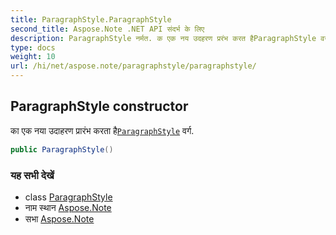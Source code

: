 ```yaml
---
title: ParagraphStyle.ParagraphStyle
second_title: Aspose.Note .NET API संदर्भ के लिए
description: ParagraphStyle नर्मत. क एक नय उदहरण प्ररंभ करत हैParagraphStyle वर्ग.
type: docs
weight: 10
url: /hi/net/aspose.note/paragraphstyle/paragraphstyle/
---
```

## ParagraphStyle constructor

का एक नया उदाहरण प्रारंभ करता है[`ParagraphStyle`](../) वर्ग.

```csharp
public ParagraphStyle()
```

### यह सभी देखें

* class [ParagraphStyle](../)
* नाम स्थान [Aspose.Note](../../paragraphstyle/)
* सभा [Aspose.Note](../../../)


